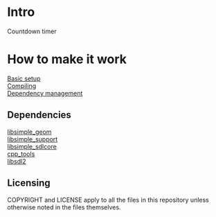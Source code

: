 # Intro
Countdown timer

# How to make it work
[Basic setup](docs/1_basic_system_setup.md) <br />
[Compiling](docs/2_compilation_and_start.md) <br />
[Dependency management](docs/3_dependency_management.md)

## Dependencies
[libsimple_geom](https://notabug.org/namark/libsimple_geom) <br />
[libsimple_support](https://notabug.org/namark/libsimple_support) <br />
[libsimple_sdlcore](https://notabug.org/namark/libsimple_sdlcore) <br />
[cpp_tools](https://notabug.org/namark/cpp_tools) <br />
[libsdl2](https://libsdl.org)

## Licensing
COPYRIGHT and LICENSE apply to all the files in this repository unless otherwise noted in the files themselves.
